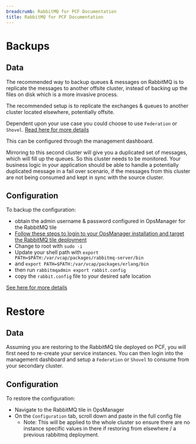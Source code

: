 ```yaml
---
breadcrumb: RabbitMQ for PCF Documentation
title: RabbitMQ for PCF Documentation
---
```


# Backups

## Data

The recommended way to backup queues & messages on RabbitMQ is to replicate the messages to another offsite cluster, instead of backing up the files on disk which is a more invasive process.

The recommended setup is to replicate the exchanges & queues to another cluster located elsewhere, potentially offsite.

Dependent upon your use case you could choose to use `Federation` or `Shovel`. [Read here for more details](http://www.rabbitmq.com/distributed.html)

This can be configured through the management dashboard. 

Mirroring to this second cluster will give you a duplicated set of messages, which will fill up the queues. So this cluster needs to be monitored. Your business logic in your application should be able to handle a potentially duplicated message in a fail over scenario, if the messages from this cluster are not being consumed and kept in sync with the source cluster.

## Configuration

To backup the configuration:

* obtain the admin username & password configured in OpsManager for the RabbitMQ tile
* [Follow these steps to login to your OpsManager installation and target the RabbitMQ tile deployment](http://docs.pivotal.io/pivotalcf/customizing/trouble-advanced.html#ssh)
* Change to root with `sudo -i`
* Update your shell path with `export PATH=$PATH:/var/vcap/packages/rabbitmq-server/bin`
* and `export PATH=$PATH:/var/vcap/packages/erlang/bin`
* then run `rabbitmqadmin export rabbit.config`
* copy the `rabbit.config` file to your desired safe location

[See here for more details](https://www.rabbitmq.com/management-cli.html)

# Restore

## Data

Assuming you are restoring to the RabbitMQ tile deployed on PCF, you will first need to re-create your service instances. You can then login into the management dashboard and setup a `Federation` or `Shovel` to consume from your secondary cluster.

## Configuration

To restore the configuration:

* Navigate to the RabbitMQ tile in OpsManager
* On the `Configuration` tab, scroll down and paste in the full config file
  * Note: This will be applied to the whole cluster so ensure there are no instance specific values in there if restoring from elsewhere / a previous rabbitmq deployment.

